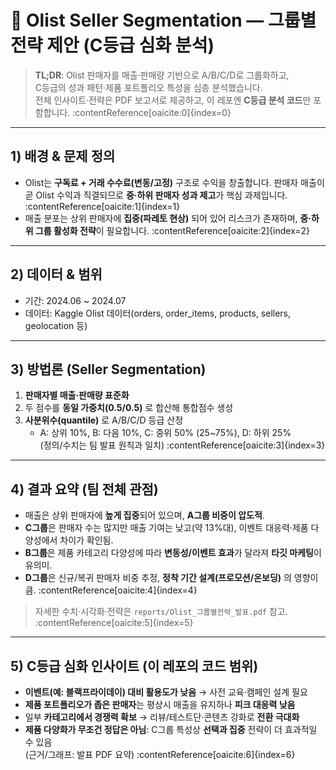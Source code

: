 # 🧰 Olist Seller Segmentation — 그룹별 전략 제안 (C등급 심화 분석)
> **TL;DR**: Olist 판매자를 매출·판매량 기반으로 A/B/C/D로 그룹화하고,  
> C등급의 성과 패턴·제품 포트폴리오 특성을 심층 분석했습니다.  
> 전체 인사이트·전략은 PDF 보고서로 제공하고, 이 레포엔 **C등급 분석 코드**만 포함합니다. :contentReference[oaicite:0]{index=0}

---

## 1) 배경 & 문제 정의
- Olist는 **구독료 + 거래 수수료(변동/고정)** 구조로 수익을 창출합니다. 판매자 매출이 곧 Olist 수익과 직결되므로 **중·하위 판매자 성과 제고**가 핵심 과제입니다. :contentReference[oaicite:1]{index=1}  
- 매출 분포는 상위 판매자에 **집중(파레토 현상)** 되어 있어 리스크가 존재하며, **중·하위 그룹 활성화 전략**이 필요합니다. :contentReference[oaicite:2]{index=2}

---

## 2) 데이터 & 범위
- 기간: 2024.06 ~ 2024.07
- 데이터: Kaggle Olist 데이터(orders, order_items, products, sellers, geolocation 등)

---

## 3) 방법론 (Seller Segmentation)
1. **판매자별 매출·판매량 표준화**  
2. 두 점수를 **동일 가중치(0.5/0.5)** 로 합산해 통합점수 생성  
3. **사분위수(quantile)** 로 A/B/C/D 등급 산정  
   - A: 상위 10%, B: 다음 10%, C: 중위 50% (25~75%), D: 하위 25%  
   (정의/수치는 팀 발표 원칙과 일치) :contentReference[oaicite:3]{index=3}

---

## 4) 결과 요약 (팀 전체 관점)
- 매출은 상위 판매자에 **높게 집중**되어 있으며, **A그룹 비중이 압도적**.  
- **C그룹**은 판매자 수는 많지만 매출 기여는 낮고(약 13%대), 이벤트 대응력·제품 다양성에서 차이가 확인됨.  
- **B그룹**은 제품 카테고리 다양성에 따라 **변동성/이벤트 효과**가 달라져 **타깃 마케팅**이 유의미.  
- **D그룹**은 신규/복귀 판매자 비중 추정, **정착 기간 설계(프로모션/온보딩)** 의 영향이 큼. :contentReference[oaicite:4]{index=4}

> 자세한 수치·시각화·전략은 `reports/Olist_그룹별전략_발표.pdf` 참고. :contentReference[oaicite:5]{index=5}

---

## 5) C등급 심화 인사이트 (이 레포의 코드 범위)
- **이벤트(예: 블랙프라이데이) 대비 활용도가 낮음** → 사전 교육·캠페인 설계 필요  
- **제품 포트폴리오가 좁은 판매자**는 평상시 매출을 유지하나 **피크 대응력 낮음**  
- 일부 **카테고리에서 경쟁력 확보** → 리뷰/테스트단·콘텐츠 강화로 **전환 극대화**  
- **제품 다양화가 무조건 정답은 아님**: C그룹 특성상 **선택과 집중** 전략이 더 효과적일 수 있음  
(근거/그래프: 발표 PDF 요약) :contentReference[oaicite:6]{index=6}


